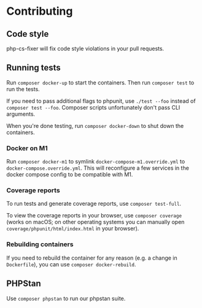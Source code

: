 # Contributing

## Code style

php-cs-fixer will fix code style violations in your pull requests.

## Running tests

Run `composer docker-up` to start the containers. Then run `composer test` to run the tests.

If you need to pass additional flags to phpunit, use `./test --foo` instead of `composer test --foo`. Composer scripts unfortunately don't pass CLI arguments.

When you're done testing, run `composer docker-down` to shut down the containers.

### Docker on M1

Run `composer docker-m1` to symlink `docker-compose-m1.override.yml` to `docker-compose.override.yml`. This will reconfigure a few services in the docker compose config to be compatible with M1.

### Coverage reports

To run tests and generate coverage reports, use `composer test-full`.

To view the coverage reports in your browser, use `composer coverage` (works on macOS; on other operating systems you can manually open `coverage/phpunit/html/index.html` in your browser).

### Rebuilding containers

If you need to rebuild the container for any reason (e.g. a change in `Dockerfile`), you can use `composer docker-rebuild`.

## PHPStan

Use `composer phpstan` to run our phpstan suite.
